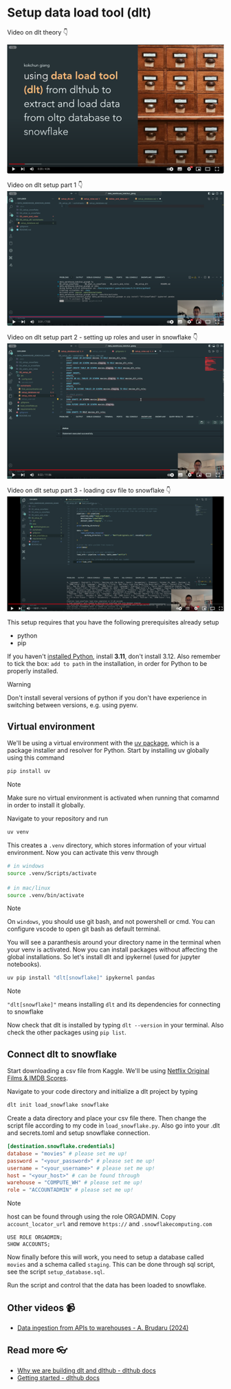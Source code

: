 # Setup data load tool (dlt)

Video on dlt theory :point_down:

[![theory on dlt](https://github.com/kokchun/assets/blob/main/data_warehouse/dlt_intro_video.png?raw=true)](https://youtu.be/m4zrj5ZUWs4)

Video on dlt setup part 1 :point_down:
[![setup dlt part 1](https://github.com/kokchun/assets/blob/main/data_warehouse/setup_dlt_1.png?raw=true)](https://youtu.be/u4map_3j9LA)

Video on dlt setup part 2 - setting up roles and user in snowflake :point_down:
[![setup dlt part 2](https://github.com/kokchun/assets/blob/main/data_warehouse/setup_dlt_2.png?raw=true)](https://youtu.be/NdM4iYw37B8)

Video on dlt setup part 3 - loading csv file to snowflake :point_down:
[![setup dlt part 3](https://github.com/kokchun/assets/blob/main/data_warehouse/setup_dlt_3.png?raw=true)](https://youtu.be/KOn6XRDrT8s)



This setup requires that you have the following prerequisites already setup
- python
- pip 

If you haven't [installed Python](https://www.python.org/downloads/),  install **3.11**, don't install 3.12. Also remember to tick the box: `add to path` in the installation, in order for Python to be properly installed. 

> [!WARNING]
> Don't install several versions of python if you don't have experience in switching between versions, e.g. using pyenv. 

## Virtual environment

We'll be using a virtual environment with the [uv package](https://github.com/astral-sh/uv), which is a package installer and resolver for Python. Start by installing uv globally using this command

```bash
pip install uv
```

> [!NOTE]
> Make sure no virtual environment is activated when running that comamnd in order to install it globally. 


Navigate to your repository and run 

```bash
uv venv 
```
This creates a `.venv`  directory, which stores information of your virtual environment. Now you can activate this venv through 

```bash
# in windows
source .venv/Scripts/activate

# in mac/linux
source .venv/bin/activate
```

> [!NOTE]
> On `windows`, you should use git bash, and not powershell or cmd. You can configure vscode to open git bash as default terminal. 

You will see a paranthesis around your directory name in the terminal when your venv is activated. Now you can install packages without affecting the global installations. So let's install dlt and ipykernel (used for jupyter notebooks).  

```bash
uv pip install "dlt[snowflake]" ipykernel pandas 
```

> [!NOTE]
> `"dlt[snowflake]"` means installing `dlt` and its dependencies for connecting to snowflake 

Now check that dlt is installed by typing `dlt --version` in your terminal. Also check the other packages using `pip list`. 


## Connect dlt to snowflake

Start downloading a csv file from Kaggle. We'll be using [Netflix Original Films & IMDB Scores](https://www.kaggle.com/datasets/luiscorter/netflix-original-films-imdb-scores). 

Navigate to your code directory and initialize a dlt project by typing 

```bash
dlt init load_snowflake snowflake
```

Create a data directory and place your csv file there. Then change the script file according to my code in `load_snowflake.py`. Also go into your .dlt and secrets.toml and setup snowflake connection.

```toml
[destination.snowflake.credentials]
database = "movies" # please set me up!
password = "<your_password>" # please set me up!
username = "<your_username>" # please set me up!
host = "<your_host>" # can be found through 
warehouse = "COMPUTE_WH" # please set me up!
role = "ACCOUNTADMIN" # please set me up!
```

> [!NOTE]
> host can be found through using the role ORGADMIN. Copy `account_locator_url` and remove `https://` and `.snowflakecomputing.com`

```
USE ROLE ORGADMIN;
SHOW ACCOUNTS;
```

Now finally before this will work, you need to setup a database called `movies` and a schema called `staging`. This can be done through sql script, see the script `setup_database.sql`. 

Run the script and control that the data has been loaded to snowflake. 

## Other videos :video_camera:

- [Data ingestion from APIs to warehouses - A. Brudaru (2024)](https://www.youtube.com/watch?v=oLXhBM7nf2Q&list=PLoHF48qMMG_R3Migi4SBLkqhkLHDzmEsL)



## Read more :eyeglasses:

- [Why we are building dlt and dlthub - dlthub docs](https://dlthub.com/why-dlt)
- [Getting started - dlthub docs](https://dlthub.com/docs/getting-started)
